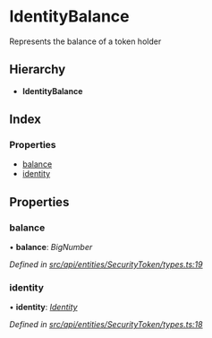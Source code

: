 # IdentityBalance

Represents the balance of a token holder

## Hierarchy

* **IdentityBalance**

## Index

### Properties

* [balance](identitybalance.md#balance)
* [identity](identitybalance.md#identity)

## Properties

### balance

• **balance**: _BigNumber_

_Defined in_ [_src/api/entities/SecurityToken/types.ts:19_](https://github.com/PolymathNetwork/polymesh-sdk/blob/5b409784/src/api/entities/SecurityToken/types.ts#L19)

### identity

• **identity**: [_Identity_](../classes/identity.md)

_Defined in_ [_src/api/entities/SecurityToken/types.ts:18_](https://github.com/PolymathNetwork/polymesh-sdk/blob/5b409784/src/api/entities/SecurityToken/types.ts#L18)

